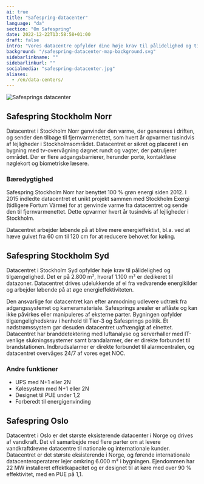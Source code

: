```yaml
---
ai: true
title: "Safespring-datacenter"
language: "da"
section: "Om Safespring"
date: 2022-12-22T13:58:58+01:00
draft: false
intro: "Vores datacentre opfylder dine høje krav til pålidelighed og tilgængelighed. Derudover får du en klimavenlig løsning, da vores datacentre forsynes 100 % med elektricitet fra vedvarende energikilder."
background: "/safespring-datacenter-map-background.svg"
sidebarlinkname: ""
sidebarlinkurl: ""
socialmedia: "safespring-datacenter.jpg"
aliases:
  - /en/data-centers/
---
```

![Safesprings datacenter](/img/graphics/safespring-datacenter-map-container.svg)

## Safespring Stockholm Norr

Datacentret i Stockholm Norr genvinder den varme, der genereres i driften, og sender den tilbage til fjernvarmenettet, som hvert år opvarmer tusindvis af lejligheder i Stockholmsområdet. Datacentret er sikret og placeret i en bygning med tv-overvågning døgnet rundt og vagter, der patruljerer området. Der er flere adgangsbarrierer, herunder porte, kontaktløse nøglekort og biometriske læsere.

### Bæredygtighed

Safespring Stockholm Norr har benyttet 100 % grøn energi siden 2012. I 2015 indledte datacentret et unikt projekt sammen med Stockholm Exergi (tidligere Fortum Värme) for at genvinde varme fra datacentret og sende den til fjernvarmenettet. Dette opvarmer hvert år tusindvis af lejligheder i Stockholm.

Datacentret arbejder løbende på at blive mere energieffektivt, bl.a. ved at hæve gulvet fra 60 cm til 120 cm for at reducere behovet for køling.

## Safespring Stockholm Syd

Datacentret i Stockholm Syd opfylder høje krav til pålidelighed og tilgængelighed. Det er på 2.800 m², hvoraf 1.100 m² er dedikeret til datazoner. Datacentret drives udelukkende af el fra vedvarende energikilder og arbejder løbende på at øge energieffektiviteten.

Den ansvarlige for datacentret kan efter anmodning udlevere udtræk fra adgangssystemet og kameramateriale. Safesprings arealer er aflåste og kan ikke påvirkes eller manipuleres af eksterne parter. Bygningen opfylder tilgængelighedskrav i henhold til Tier-3 og Safesprings politik. Et nødstrømssystem gør desuden datacentret uafhængigt af elnettet. Datacentret har branddetektering med luftanalyse og serverhaller med IT-venlige slukningssystemer samt brandalarmer, der er direkte forbundet til brandstationen. Indbrudsalarmer er direkte forbundet til alarmcentralen, og datacentret overvåges 24/7 af vores eget NOC.

### Andre funktioner

- UPS med N+1 eller 2N
- Kølesystem med N+1 eller 2N
- Designet til PUE under 1,2
- Forberedt til energigenvinding

## Safespring Oslo

Datacentret i Oslo er det største eksisterende datacenter i Norge og drives af vandkraft. Det vil samarbejde med flere parter om at levere vandkraftdrevne datacentre til nationale og internationale kunder. Datacentret er det største eksisterende i Norge, og førende internationale datacenteroperatører lejer omkring 6.000 m² i bygningen. Ejendommen har 22 MW installeret effektkapacitet og er designet til at køre med over 90 % effektivitet, med en PUE på 1,1.